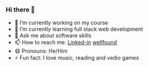 ### Hi there 👋
- 🔭 I’m currently working on my course
- 🌱 I’m currently learning full stack web development
- 💬 Ask me about software skills
- 📫 How to reach me: [Linked-in](https://www.linkedin.com/in/james-zhou-a6584672/)  [wellfound](https://wellfound.com/u/james-zhou-17)
- 😄 Pronouns: He/Him
- ⚡ Fun fact: I love music, reading and vedio games
<!--
**James7z/James7z** is a ✨ _special_ ✨ repository because its `README.md` (this file) appears on your GitHub profile.

Here are some ideas to get you started:
- 👯 I’m looking to collaborate on ...
- 🤔 I’m looking for help with ...

 -->
